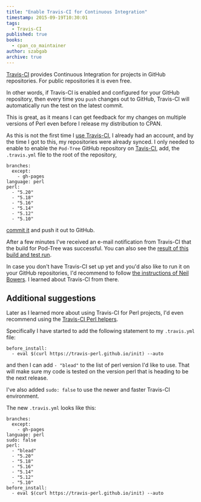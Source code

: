 ```yaml
---
title: "Enable Travis-CI for Continuous Integration"
timestamp: 2015-09-19T10:30:01
tags:
  - Travis-CI
published: true
books:
  - cpan_co_maintainer
author: szabgab
archive: true
---
```



[Travis-CI](https://travis-ci.org/) provides Continuous Integration for projects in GitHub repositories. For public repositories it is even free.

In other words, if Travis-CI is enabled and configured for your GitHub repository, then every time you `push` changes out to GitHub,
Travis-CI will automatically run the test on the latest commit.

This is great, as it means I can get feedback for my changes on multiple versions of Perl even before I release my distribution to CPAN.


As this is not the first time I [use Travis-CI](/using-travis-ci-and-installing-geo-ip-on-linux), I already had an account,
and by the time I got to this, my repositories were already synced.
I only needed to enable to enable the `Pod-Tree` GitHub repository on [Tavis-CI](https://travis-ci.org/),
add, the `.travis.yml` file to the root of the repository, 

```
branches:
  except:
    - gh-pages
language: perl
perl:
  - "5.20"
  - "5.18"
  - "5.16"
  - "5.14"
  - "5.12"
  - "5.10"
```

[commit it](https://github.com/szabgab/Pod-Tree/commit/d7bd3772f6438193f18b8e34d26c3e4304f6e488) and push it out to GitHub.

After a few minutes I've received an e-mail notification from Travis-CI that the build for Pod-Tree was successful.
You can also see the [result of this build and test run](https://travis-ci.org/szabgab/Pod-Tree/builds/63035432).

In case you don't have Travis-CI set up yet and you'd also like to run it on your GitHub repositories,
I'd recommend to follow [the instructions of Neil Bowers](http://blogs.perl.org/users/neilb/2014/08/try-travis-ci-with-your-cpan-distributions.html).
I learned about Travis-CI from there.

## Additional suggestions

Later as I learned more about using Travis-CI for Perl projects, I'd even recommend using the [Travis-CI Perl helpers](https://github.com/travis-perl/helpers).

Specifically I have started to add the following statement to my `.travis.yml` file:

```
before_install:
  - eval $(curl https://travis-perl.github.io/init) --auto
```

and then I can add `- "blead"` to the list of perl version I'd like to use. That will make sure my code is tested on the version perl that
is heading to be the next release.

I've also added `sudo: false` to use the newer and faster Travis-CI environment.

The new `.travis.yml` looks like this:


```
branches:
  except:
    - gh-pages
language: perl
sudo: false
perl:
  - "blead"
  - "5.20"
  - "5.18"
  - "5.16"
  - "5.14"
  - "5.12"
  - "5.10"
before_install:
  - eval $(curl https://travis-perl.github.io/init) --auto
```


